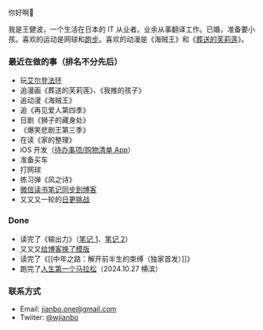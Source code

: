 ---
---


你好啊👋  

我是王健波，一个生活在日本的 IT 从业者。业余从事翻译工作。已婚，准备要小孩。喜欢的运动是网球和[跑步](https://wjianbo.github.io/running_page/)。喜欢的动漫是《海贼王》和《[葬送的芙莉莲](notes/frieren)》。

### 最近在做的事（排名不分先后）

- 玩[艾尔登法环](notes/elden-ring)
- 追漫画《葬送的芙莉莲》、《我推的孩子》
- 追动漫《海贼王》
- 追《再见爱人第四季》
- 日剧《狮子的藏身处》
- 《爆笑悲剧王第三季》
- 在读《家的整理》
- iOS 开发（[待办事项/购物清单 App](https://apple.co/3Mdyf4q)）
- 准备买车
- 打网球
- 练习弹《风之诗》
- [微信读书笔记同步到博客](books)
- 又又又一轮的[日更挑战](daily-write)

### Done

- 读完了《输出力》（[笔记 1](daily-write/2024-11-01-output-power)、[笔记 2](daily-write/2024-11-07)）
- 又又又[给博客换了模版](notes/blog-notes)
- 读完了《[[中年之路：解开前半生的束缚（独家首发）]]》
- 跑完了[人生第一个马拉松](daily-write/2024-11-03-post-marathon)（2024.10.27 横滨）



### 联系方式

- Email: jianbo.one@gmail.com
- Twiiter: [@wjianbo](https://twitter.com/wjianbo)
